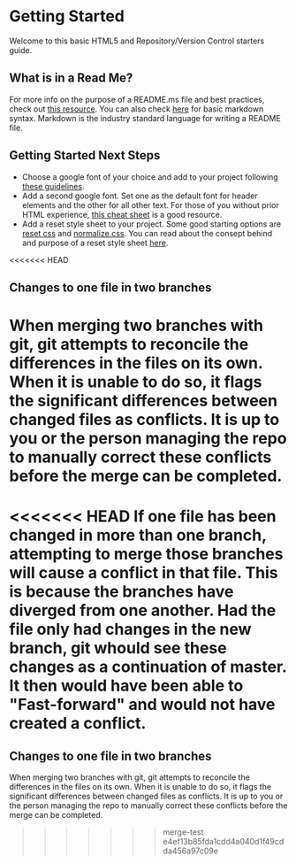 # Getting Started

Welcome to this basic HTML5 and Repository/Version Control starters guide.

## What is in a Read Me?

For more info on the purpose of a README.ms file and best practices, check out [this resource](https://www.makeareadme.com/). You can also check [here](https://www.markdownguide.org/basic-syntax/) for basic markdown syntax. Markdown is the industry standard language for writing a README file.

## Getting Started Next Steps

* Choose a google font of your choice and add to your project following [these guidelines](https://fonts.google.com/knowledge/using_type/using_web_fonts).
* Add a second google font. Set one as the default font for header elements and the other for all other text. For those of you without prior HTML experience, [this cheat sheet](https://htmlcheatsheet.com/) is a good resource.
* Add a reset style sheet to your project. Some good starting options are [reset css](https://meyerweb.com/eric/tools/css/reset/) and [normalize.css](https://necolas.github.io/normalize.css/). You can read about the consept behind and purpose of a reset style sheet [here](https://cssdeck.com/blog/what-is-a-css-reset/).

<<<<<<< HEAD
## Changes to one file in two branches

When merging two branches with git, git attempts to reconcile the differences in the files on its own. When it is unable to do so, it flags the significant differences between changed files as conflicts. It is up to you or the person managing the repo to manually correct these conflicts before the merge can be completed.
=======
<<<<<<< HEAD
If one file has been changed in more than one branch, attempting to merge those branches will cause a conflict in that file. This is because the branches have diverged from one another. Had the file only had changes in the new branch, git whould see these changes as a continuation of master. It then would have been able to "Fast-forward" and would not have created a conflict.
=======
## Changes to one file in two branches

When merging two branches with git, git attempts to reconcile the differences in the files on its own. When it is unable to do so, it flags the significant differences between changed files as conflicts. It is up to you or the person managing the repo to manually correct these conflicts before the merge can be completed.
>>>>>>> merge-test
>>>>>>> e4ef13b85fda1cdd4a040d1f49cdda456a97c09e
